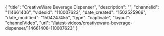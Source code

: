 {
    "title": "CreativeWare Beverage Dispenser",
    "description": "",
    "channelid": "114661406",
    "videoid": "110007623",
    "date_created": "1502525966",
    "date_modified": "1504247455",
    "type": "captivate",
    "layout": "channelVideo",
    "url": "\/latest-videos\/creativeware-beverage-dispenser\/114661406-110007623"
}
